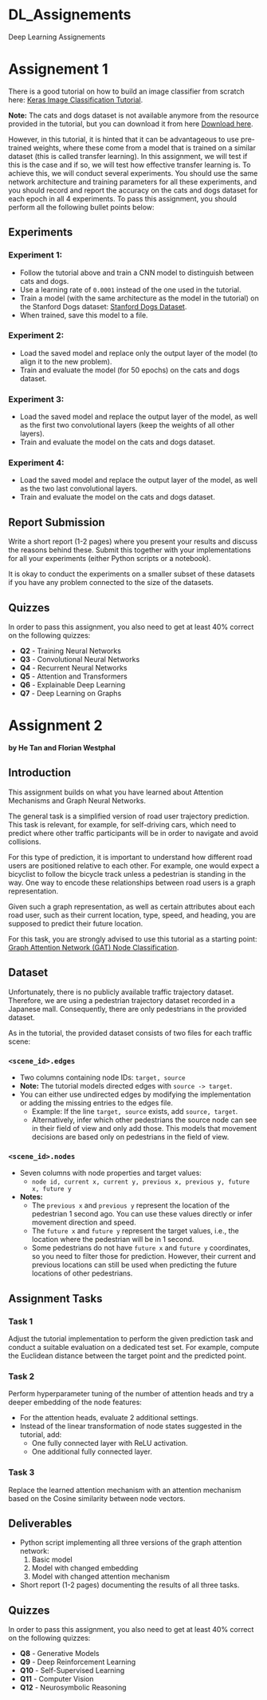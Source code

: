 # DL_Assignements
Deep Learning Assignements

# Assignement 1

There is a good tutorial on how to build an image classifier from scratch here: [Keras Image Classification Tutorial](https://keras.io/examples/vision/image_classification_from_scratch/).

**Note:** The cats and dogs dataset is not available anymore from the resource provided in the tutorial, but you can download it from here [Download here](https://ju.instructure.com/courses/12246/files/2028871?wrap=1).

However, in this tutorial, it is hinted that it can be advantageous to use pre-trained weights, where these come from a model that is trained on a similar dataset (this is called transfer learning). In this assignment, we will test if this is the case and if so, we will test how effective transfer learning is. To achieve this, we will conduct several experiments. You should use the same network architecture and training parameters for all these experiments, and you should record and report the accuracy on the cats and dogs dataset for each epoch in all 4 experiments. To pass this assignment, you should perform all the following bullet points below:

## Experiments

### Experiment 1:
- Follow the tutorial above and train a CNN model to distinguish between cats and dogs.
- Use a learning rate of `0.0001` instead of the one used in the tutorial.
- Train a model (with the same architecture as the model in the tutorial) on the Stanford Dogs dataset: [Stanford Dogs Dataset](https://www.tensorflow.org/datasets/catalog/stanford_dogs). 
- When trained, save this model to a file.

### Experiment 2:
- Load the saved model and replace only the output layer of the model (to align it to the new problem).
- Train and evaluate the model (for 50 epochs) on the cats and dogs dataset.

### Experiment 3:
- Load the saved model and replace the output layer of the model, as well as the first two convolutional layers (keep the weights of all other layers).
- Train and evaluate the model on the cats and dogs dataset.

### Experiment 4:
- Load the saved model and replace the output layer of the model, as well as the two last convolutional layers.
- Train and evaluate the model on the cats and dogs dataset.

## Report Submission
Write a short report (1-2 pages) where you present your results and discuss the reasons behind these. Submit this together with your implementations for all your experiments (either Python scripts or a notebook).

It is okay to conduct the experiments on a smaller subset of these datasets if you have any problem connected to the size of the datasets.

## Quizzes
In order to pass this assignment, you also need to get at least 40% correct on the following quizzes:

- **Q2** - Training Neural Networks
- **Q3** - Convolutional Neural Networks
- **Q4** - Recurrent Neural Networks
- **Q5** - Attention and Transformers
- **Q6** - Explainable Deep Learning
- **Q7** - Deep Learning on Graphs

# Assignment 2

**by He Tan and Florian Westphal**

## Introduction
This assignment builds on what you have learned about Attention Mechanisms and Graph Neural Networks.

The general task is a simplified version of road user trajectory prediction. This task is relevant, for example, for self-driving cars, which need to predict where other traffic participants will be in order to navigate and avoid collisions.

For this type of prediction, it is important to understand how different road users are positioned relative to each other. For example, one would expect a bicyclist to follow the bicycle track unless a pedestrian is standing in the way. One way to encode these relationships between road users is a graph representation.

Given such a graph representation, as well as certain attributes about each road user, such as their current location, type, speed, and heading, you are supposed to predict their future location.

For this task, you are strongly advised to use this tutorial as a starting point: [Graph Attention Network (GAT) Node Classification](https://keras.io/examples/graph/gat_node_classification/).

## Dataset
Unfortunately, there is no publicly available traffic trajectory dataset. Therefore, we are using a pedestrian trajectory dataset recorded in a Japanese mall. Consequently, there are only pedestrians in the provided dataset.

As in the tutorial, the provided dataset consists of two files for each traffic scene:

### `<scene_id>.edges`
- Two columns containing node IDs: `target, source`
- **Note:** The tutorial models directed edges with `source -> target`.
- You can either use undirected edges by modifying the implementation or adding the missing entries to the edges file. 
  - Example: If the line `target, source` exists, add `source, target`.
  - Alternatively, infer which other pedestrians the source node can see in their field of view and only add those. This models that movement decisions are based only on pedestrians in the field of view.

### `<scene_id>.nodes`
- Seven columns with node properties and target values:
  - `node id, current x, current y, previous x, previous y, future x, future y`
- **Notes:**
  - The `previous x` and `previous y` represent the location of the pedestrian 1 second ago. You can use these values directly or infer movement direction and speed.
  - The `future x` and `future y` represent the target values, i.e., the location where the pedestrian will be in 1 second.
  - Some pedestrians do not have `future x` and `future y` coordinates, so you need to filter those for prediction. However, their current and previous locations can still be used when predicting the future locations of other pedestrians.

## Assignment Tasks

### **Task 1**
Adjust the tutorial implementation to perform the given prediction task and conduct a suitable evaluation on a dedicated test set. For example, compute the Euclidean distance between the target point and the predicted point.

### **Task 2**
Perform hyperparameter tuning of the number of attention heads and try a deeper embedding of the node features:
- For the attention heads, evaluate 2 additional settings.
- Instead of the linear transformation of node states suggested in the tutorial, add:
  - One fully connected layer with ReLU activation.
  - One additional fully connected layer.

### **Task 3**
Replace the learned attention mechanism with an attention mechanism based on the Cosine similarity between node vectors.

## Deliverables
- Python script implementing all three versions of the graph attention network:
  1. Basic model
  2. Model with changed embedding
  3. Model with changed attention mechanism
- Short report (1-2 pages) documenting the results of all three tasks.

## Quizzes
In order to pass this assignment, you also need to get at least 40% correct on the following quizzes:

- **Q8** - Generative Models
- **Q9** - Deep Reinforcement Learning
- **Q10** - Self-Supervised Learning
- **Q11** - Computer Vision
- **Q12** - Neurosymbolic Reasoning
